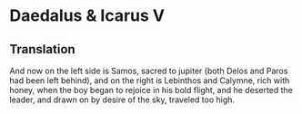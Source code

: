 # Daedalus & Icarus V

## Translation

And now on the left side is Samos, sacred to jupiter (both Delos and Paros had been left behind), and on the right is Lebinthos and Calymne, rich with honey, when the boy began to rejoice in his bold flight, and he deserted the leader, and drawn on by desire of the sky, traveled too high.
